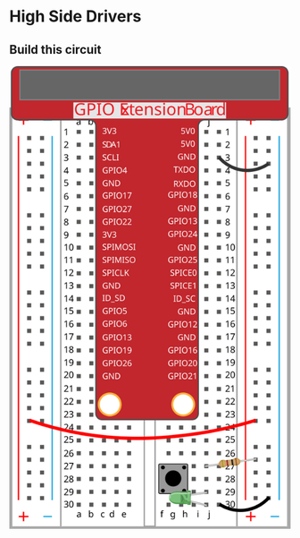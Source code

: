 # High Side Drivers

## Build this circuit

![ Alt text](img/../../img/hsd.svg) [](img/../../img/hsd.svg)